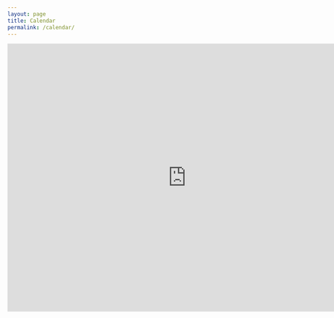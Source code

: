 ```yaml
---
layout: page
title: Calendar
permalink: /calendar/
---
```


<iframe src="https://calendar.google.com/calendar/embed?src=combatzhou%40gmail.com&ctz=Asia%2FShanghai" style="border: 0" width="800" height="600" frameborder="0" scrolling="no"></iframe>
